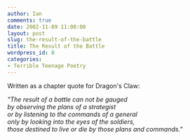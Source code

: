 ```yaml
---
author: Ian
comments: true
date: 2002-11-09 11:00:00
layout: post
slug: the-result-of-the-battle
title: The Result of the Battle
wordpress_id: 8
categories:
- Terrible Teenage Poetry
---
```


Written as a chapter quote for Dragon's Claw:

*"The result of a battle can not be gauged<br/>
by observing the plans of a strategist<br/>
or by listening to the commands of a general<br/>
only by looking into the eyes of the soldiers,<br/>
those destined to live or die by those plans and commands."*

